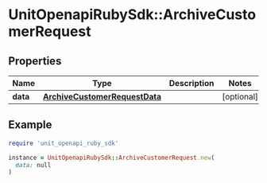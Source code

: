 # UnitOpenapiRubySdk::ArchiveCustomerRequest

## Properties

| Name | Type | Description | Notes |
| ---- | ---- | ----------- | ----- |
| **data** | [**ArchiveCustomerRequestData**](ArchiveCustomerRequestData.md) |  | [optional] |

## Example

```ruby
require 'unit_openapi_ruby_sdk'

instance = UnitOpenapiRubySdk::ArchiveCustomerRequest.new(
  data: null
)
```

